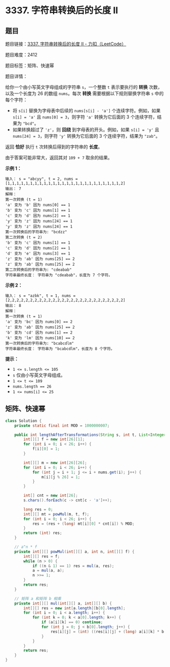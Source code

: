 # 3337. 字符串转换后的长度 II

## 题目

题目链接：[3337. 字符串转换后的长度 II - 力扣（LeetCode）](https://leetcode.cn/problems/total-characters-in-string-after-transformations-ii/description/)

题目难度：2412

题目标签：矩阵、快速幂

题目详情：

给你一个由小写英文字母组成的字符串 `s`，一个整数 `t` 表示要执行的 **转换** 次数，以及一个长度为 26 的数组 `nums`。每次 **转换** 需要根据以下规则替换字符串 `s` 中的每个字符：

- 将 `s[i]` 替换为字母表中后续的 `nums[s[i] - 'a']` 个连续字符。例如，如果 `s[i] = 'a'` 且 `nums[0] = 3`，则字符 `'a'` 转换为它后面的 3 个连续字符，结果为 `"bcd"`。
- 如果转换超过了 `'z'`，则 **回绕** 到字母表的开头。例如，如果 `s[i] = 'y'` 且 `nums[24] = 3`，则字符 `'y'` 转换为它后面的 3 个连续字符，结果为 `"zab"`。

返回 **恰好** 执行 `t` 次转换后得到的字符串的 **长度**。

由于答案可能非常大，返回其对 `109 + 7` 取余的结果。

**示例 1：**

``` 
输入： s = "abcyy", t = 2, nums = [1,1,1,1,1,1,1,1,1,1,1,1,1,1,1,1,1,1,1,1,1,1,1,1,1,2]
输出： 7
解释：
第一次转换 (t = 1)
'a' 变为 'b' 因为 nums[0] == 1
'b' 变为 'c' 因为 nums[1] == 1
'c' 变为 'd' 因为 nums[2] == 1
'y' 变为 'z' 因为 nums[24] == 1
'y' 变为 'z' 因为 nums[24] == 1
第一次转换后的字符串为: "bcdzz"
第二次转换 (t = 2)
'b' 变为 'c' 因为 nums[1] == 1
'c' 变为 'd' 因为 nums[2] == 1
'd' 变为 'e' 因为 nums[3] == 1
'z' 变为 'ab' 因为 nums[25] == 2
'z' 变为 'ab' 因为 nums[25] == 2
第二次转换后的字符串为: "cdeabab"
字符串最终长度： 字符串为 "cdeabab"，长度为 7 个字符。
```

**示例 2：**

``` 
输入： s = "azbk", t = 1, nums = [2,2,2,2,2,2,2,2,2,2,2,2,2,2,2,2,2,2,2,2,2,2,2,2,2,2]
输出： 8
解释：
第一次转换 (t = 1)
'a' 变为 'bc' 因为 nums[0] == 2
'z' 变为 'ab' 因为 nums[25] == 2
'b' 变为 'cd' 因为 nums[1] == 2
'k' 变为 'lm' 因为 nums[10] == 2
第一次转换后的字符串为: "bcabcdlm"
字符串最终长度： 字符串为 "bcabcdlm"，长度为 8 个字符。
```

**提示：**

- `1 <= s.length <= 105`
- `s` 仅由小写英文字母组成。
- `1 <= t <= 109`
- `nums.length == 26`
- `1 <= nums[i] <= 25`



## 矩阵、快速幂

``` java
class Solution {
    private static final int MOD = 1000000007;

    public int lengthAfterTransformations(String s, int t, List<Integer> nums) {
        int[][] f = new int[26][1];
        for (int i = 0; i < 26; i++) {
            f[i][0] = 1;
        }

        int[][] m = new int[26][26];
        for (int i = 0; i < 26; i++) {
            for (int j = i + 1; j <= i + nums.get(i); j++) {
                m[i][j % 26] = 1;
            }
        }

        int[] cnt = new int[26];
        s.chars().forEach(c -> cnt[c - 'a']++);

        long res = 0;
        int[][] mt = powMul(m, t, f);
        for (int i = 0; i < 26; i++) {
            res = (res + (long) mt[i][0] * cnt[i]) % MOD;
        }
        return (int) res;
    }

    // a^n * f
    private int[][] powMul(int[][] a, int n, int[][] f) {
        int[][] res = f;
        while (n > 0) {
            if ((n & 1) == 1) res = mul(a, res);
            a = mul(a, a);
            n >>= 1;
        }
        return res;
    }

    // 矩阵 a 和矩阵 b 相乘
    private int[][] mul(int[][] a, int[][] b) {
        int[][] res = new int[a.length][b[0].length];
        for (int i = 0; i < a.length; i++) {
            for (int k = 0; k < a[0].length; k++) {
                if (a[i][k] == 0) continue;
                for (int j = 0; j < b[0].length; j++) {
                    res[i][j] = (int) ((res[i][j] + (long) a[i][k] * b[k][j]) % MOD);
                }
            }
        }
        return res;
    }
}
```